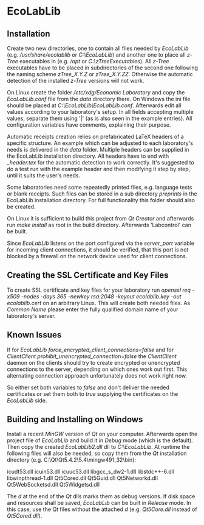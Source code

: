 # EcoLabLib

## Installation

Create two new directories, one to contain all files needed by *EcoLabLib* (e.g. */usr/share/ecolablib* or *C:\\EcoLabLib*) and another one to place all *z-Tree* executables in (e.g. */opt* or *C:\\zTreeExecutables*). All *z-Tree* executables have to be placed in subdirectories of the second one following the naming scheme *zTree_X.Y.Z* or *zTree_X.Y.ZZ*. Otherwise the automatic detection of the installed *z-Tree* versions will not work.

On *Linux* create the folder */etc/xdg/Economic Laboratory* and copy the *EcoLabLib.conf* file from the *data* directory there. On Windows the ini file should be placed at *C:\\EcoLabLib\\EcoLabLib.conf*. Afterwards edit all values according to your laboratory's setup. In all fields accepting multiple values, separate them using '|' (as is also seen in the example entries). All configuration variables have comments, explaining their purpose.

Automatic receipts creation relies on prefabricated LaTeX headers of a specific structure. An example which can be adjusted to each laboratory's needs is delivered in the *data* folder. Multiple headers can be supplied in the EcoLabLib installation directory. All headers have to end with *_header.tex* for the automatic detection to work correctly. It's suggested to do a test run with the example header and then modifying it step by step, until it suits the user's needs.

Some laboratories need some repeatedly printed files, e.g. language tests or blank receipts. Such files can be stored in a sub directory *preprints* in the EcoLabLib installation directory. For full functionality this folder should also be created.

On Linux it is sufficient to build this project from *Qt Creator* and afterwards run *make install* as root in the build directory. Afterwards 'Labcontrol' can be built.

Since *EcoLabLib* listens on the port configured via the *server_port* variable for incoming client connections, it should be verified, that this port is not blocked by a firewall on the network device used for client connections.

## Creating the SSL Certificate and Key Files

To create SSL certificate and key files for your laboratory run *openssl req -x509 -nodes -days 365 -newkey rsa:2048 -keyout ecolablib.key -out ecolablib.cert* on an arbitrary Linux. This will create both needed files. As *Common Name* please enter the fully qualified domain name of your laboratory's server.

## Known Issues

If for *EcoLabLib* *force_encrypted_client_connections=false* and for *ClientClient* *prohibit_unencrypted_connection=false* the *ClientClient* daemon on the clients should try to create encrypted or unencrypted connections to the server, depending on which ones work out first. This alternating connection approach unfortunately does not work right now.

So either set both variables to *false* and don't deliver the needed certificates or set them both to *true* supplying the certificates on the *EcoLabLib* side.

## Building and Installing on Windows

Install a recent *MinGW* version of *Qt* on your computer. Afterwards open the project file of *EcoLabLib* and build it in *Debug* mode (which is the default). Then copy the created *EcoLabLib2.dll* dll to *C:\\EcoLabLib*. At runtime the following files will also be needed, so copy them from the *Qt* installation directory (e.g. C:\Qt\Qt5.4.2\5.4\mingw491\_32\bin):

icudt53.dll
icuin53.dll
icuuc53.dll
libgcc\_s\_dw2-1.dll
libstdc++-6.dll
libwinpthread-1.dll
Qt5Cored.dll
Qt5Guid.dll
Qt5Networkd.dll
Qt5WebSocketsd.dll
Qt5Widgetsd.dll

The *d* at the end of the *Qt* dlls marks them as debug versions. If disk space and resources shall be saved, *EcoLabLib* can be built in *Release* mode. In this case, use the *Qt* files without the attached *d* (e.g. *Qt5Core.dll* instead of *Qt5Cored.dll*).
